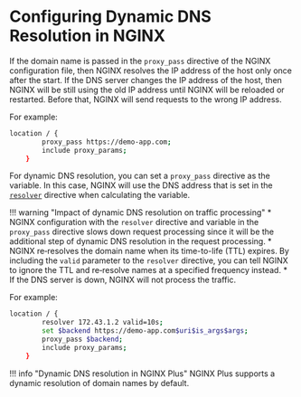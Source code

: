 # Configuring Dynamic DNS Resolution in NGINX

If the domain name is passed in the `proxy_pass` directive of the NGINX configuration file, then NGINX resolves the IP address of the host only once after the start. If the DNS server changes the IP address of the host, then NGINX will be still using the old IP address until NGINX will be reloaded or restarted. Before that, NGINX will send requests to the wrong IP address.

For example:

```bash
location / {
        proxy_pass https://demo-app.com;
        include proxy_params;
    }
```

For dynamic DNS resolution, you can set a `proxy_pass` directive as the variable. In this case, NGINX will use the DNS address that is set in the [`resolver`](https://nginx.org/en/docs/http/ngx_http_core_module.html#resolver) directive when calculating the variable.

!!! warning "Impact of dynamic DNS resolution on traffic processing"
    * NGINX configuration with the `resolver` directive and variable in the `proxy_pass` directive slows down request processing since it will be the additional step of dynamic DNS resolution in the request processing.
    * NGINX re‑resolves the domain name when its time-to-life (TTL) expires. By including the `valid` parameter to the `resolver` directive, you can tell NGINX to ignore the TTL and re‑resolve names at a specified frequency instead.
    * If the DNS server is down, NGINX will not process the traffic.

For example:

```bash
location / {
        resolver 172.43.1.2 valid=10s;
        set $backend https://demo-app.com$uri$is_args$args;
        proxy_pass $backend;
        include proxy_params;
    }
```

!!! info "Dynamic DNS resolution in NGINX Plus"
    NGINX Plus supports a dynamic resolution of domain names by default.
